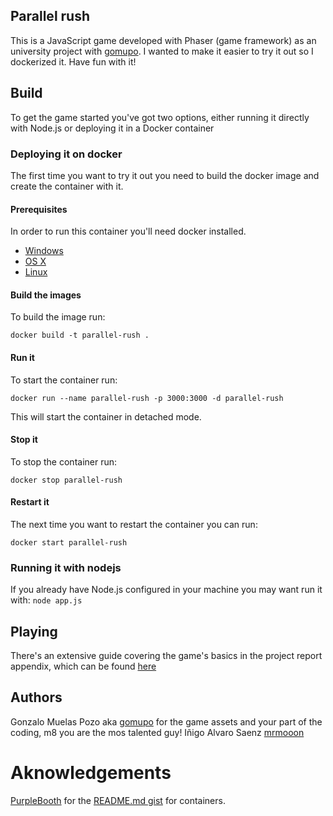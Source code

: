 ## Parallel rush

This is a JavaScript game developed with Phaser (game framework) as an university project with [gomupo](https://github.com/gomupo).
I wanted to make it easier to try it  out so I dockerized it. Have fun with it!

## Build

To get the game started you've got two options, either running it directly with Node.js or deploying it in a Docker container

### Deploying it on docker
The first time you want to try it out you need to build the docker image and create the container with it.

#### Prerequisites

In order to run this container you'll need docker installed.

* [Windows](https://docs.docker.com/windows/started)
* [OS X](https://docs.docker.com/mac/started/)
* [Linux](https://docs.docker.com/linux/started/)

#### Build the images
To build the image run:

`docker build -t parallel-rush .`

#### Run it
To start the container run:

`docker run --name parallel-rush -p 3000:3000 -d parallel-rush`

This will start the container in detached mode.

#### Stop it
To stop the container run:

`docker stop parallel-rush`

#### Restart it
The next time you want to restart the container you can run:

`docker start parallel-rush `

### Running it with nodejs

If you already have Node.js configured in your machine you may want run it with:
 `node app.js` 

## Playing

There's an extensive guide covering the game's basics in the project report appendix, which can be found [here](../blob/master/Memoria_GuiaDeJuego.pdf)

## Authors
Gonzalo Muelas Pozo aka [gomupo](https://github.com/gomupo) for the game assets and your part of the coding, m8 you are the mos talented guy!
Iñigo Alvaro Saenz [mrmooon](https://github.com/mrmooon)

# Aknowledgements

[PurpleBooth](https://gist.github.com/PurpleBooth) for the [README.md gist](https://gist.github.com/PurpleBooth/ea518ae68a49029bae95#file-template-readme-for-containers-md) for containers.
